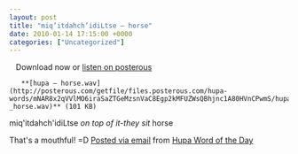 ```yaml
---
layout: post
title: "miq’itdahch’idiLtse – horse"
date: 2010-01-14 17:15:00 +0000
categories: ["Uncategorized"]
---
```


[](http://posterous.com/getfile/files.posterous.com/hupa-words/mNAR8x2qVVlMO6iraSaZTGeMzsnVaC8Egp2kMFUZWsQBhjnc1A80HVnCPwmS/hupa_-_horse.wav)
  
Download now or [listen on posterous](http://hupa-words.posterous.com/miqitdahchidiltse-horse)

       **[hupa – horse.wav](http://posterous.com/getfile/files.posterous.com/hupa-words/mNAR8x2qVVlMO6iraSaZTGeMzsnVaC8Egp2kMFUZWsQBhjnc1A80HVnCPwmS/hupa_-_horse.wav)** (101 KB)       

miq'itdahch'idiLtse
*on top of it-they sit*
horse

That's a mouthful! =D
  [Posted via email](http://posterous.com)   from [Hupa Word of the Day](http://hupa-words.posterous.com/miqitdahchidiltse-horse)